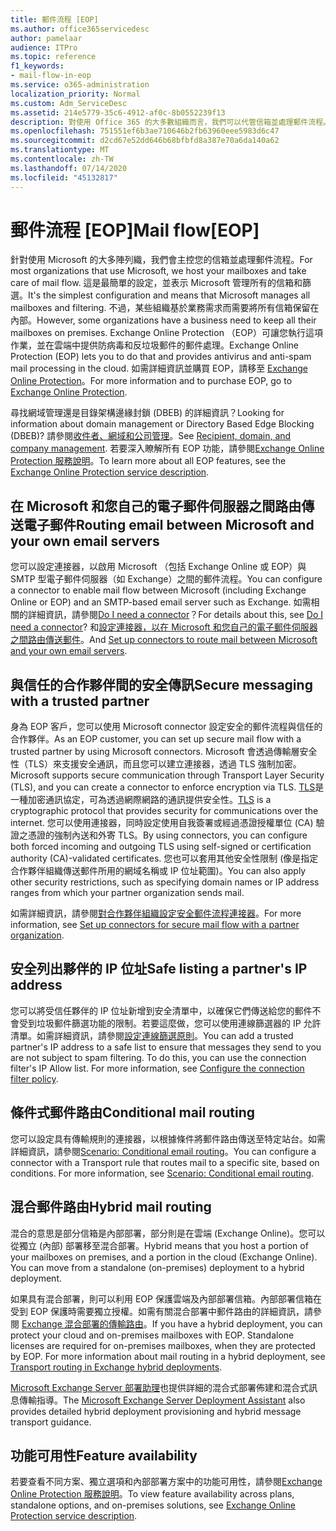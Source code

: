 ```yaml
---
title: 郵件流程 [EOP]
ms.author: office365servicedesc
author: pamelaar
audience: ITPro
ms.topic: reference
f1_keywords:
- mail-flow-in-eop
ms.service: o365-administration
localization_priority: Normal
ms.custom: Adm_ServiceDesc
ms.assetid: 214e5779-35c6-4912-af0c-8b0552239f13
description: 對使用 Office 365 的大多數組織而言，我們可以代管信箱並處理郵件流程。 這是最簡單的設定，並表示 Microsoft 管理所有的信箱和篩選。 不過，某些組織基於業務需求而需要將所有信箱保留在內部。 Exchange Online Protection （EOP）可讓您執行這項作業，並在雲端中提供防病毒和反垃圾郵件的郵件處理。
ms.openlocfilehash: 751551ef6b3ae710646b2fb63960eee5983d6c47
ms.sourcegitcommit: d2cd67e52dd646b68bfbfd8a387e70a6da140a62
ms.translationtype: MT
ms.contentlocale: zh-TW
ms.lasthandoff: 07/14/2020
ms.locfileid: "45132817"
---
```

# <a name="mail-floweop"></a><span data-ttu-id="5c423-106">郵件流程 [EOP]</span><span class="sxs-lookup"><span data-stu-id="5c423-106">Mail flow[EOP]</span></span>

<span data-ttu-id="5c423-107">針對使用 Microsoft 的大多陣列織，我們會主控您的信箱並處理郵件流程。</span><span class="sxs-lookup"><span data-stu-id="5c423-107">For most organizations that use Microsoft, we host your mailboxes and take care of mail flow.</span></span> <span data-ttu-id="5c423-108">這是最簡單的設定，並表示 Microsoft 管理所有的信箱和篩選。</span><span class="sxs-lookup"><span data-stu-id="5c423-108">It's the simplest configuration and means that Microsoft manages all mailboxes and filtering.</span></span> <span data-ttu-id="5c423-109">不過，某些組織基於業務需求而需要將所有信箱保留在內部。</span><span class="sxs-lookup"><span data-stu-id="5c423-109">However, some organizations have a business need to keep all their mailboxes on premises.</span></span> <span data-ttu-id="5c423-110">Exchange Online Protection （EOP）可讓您執行這項作業，並在雲端中提供防病毒和反垃圾郵件的郵件處理。</span><span class="sxs-lookup"><span data-stu-id="5c423-110">Exchange Online Protection (EOP) lets you to do that and provides antivirus and anti-spam mail processing in the cloud.</span></span> <span data-ttu-id="5c423-111">如需詳細資訊並購買 EOP，請移至 [Exchange Online Protection](https://products.office.com/exchange/exchange-email-security-spam-protection)。</span><span class="sxs-lookup"><span data-stu-id="5c423-111">For more information and to purchase EOP, go to [Exchange Online Protection](https://products.office.com/exchange/exchange-email-security-spam-protection).</span></span>
  
<span data-ttu-id="5c423-112">尋找網域管理還是目錄架構邊緣封鎖 (DBEB) 的詳細資訊？</span><span class="sxs-lookup"><span data-stu-id="5c423-112">Looking for information about domain management or Directory Based Edge Blocking (DBEB)?</span></span> <span data-ttu-id="5c423-113">請參閱[收件者、網域和公司管理](recipient-domain-and-company-management.md)。</span><span class="sxs-lookup"><span data-stu-id="5c423-113">See [Recipient, domain, and company management](recipient-domain-and-company-management.md).</span></span> <span data-ttu-id="5c423-114">若要深入瞭解所有 EOP 功能，請參閱[Exchange Online Protection 服務說明](exchange-online-protection-service-description.md)。</span><span class="sxs-lookup"><span data-stu-id="5c423-114">To learn more about all EOP features, see the [Exchange Online Protection service description](exchange-online-protection-service-description.md).</span></span>
  
## <a name="routing-email-between-microsoft-and-your-own-email-servers"></a><span data-ttu-id="5c423-115">在 Microsoft 和您自己的電子郵件伺服器之間路由傳送電子郵件</span><span class="sxs-lookup"><span data-stu-id="5c423-115">Routing email between Microsoft and your own email servers</span></span>

<span data-ttu-id="5c423-116">您可以設定連接器，以啟用 Microsoft （包括 Exchange Online 或 EOP）與 SMTP 型電子郵件伺服器（如 Exchange）之間的郵件流程。</span><span class="sxs-lookup"><span data-stu-id="5c423-116">You can configure a connector to enable mail flow between Microsoft (including Exchange Online or EOP) and an SMTP-based email server such as Exchange.</span></span> <span data-ttu-id="5c423-117">如需相關的詳細資訊，請參閱[Do I need a connector](https://docs.microsoft.com/exchange/mail-flow-best-practices/use-connectors-to-configure-mail-flow/do-i-need-to-create-a-connector)？</span><span class="sxs-lookup"><span data-stu-id="5c423-117">For details about this, see [Do I need a connector](https://docs.microsoft.com/exchange/mail-flow-best-practices/use-connectors-to-configure-mail-flow/do-i-need-to-create-a-connector)?</span></span> <span data-ttu-id="5c423-118">和[設定連接器，以在 Microsoft 和您自己的電子郵件伺服器之間路由傳送郵件](https://docs.microsoft.com/exchange/mail-flow-best-practices/use-connectors-to-configure-mail-flow/set-up-connectors-to-route-mail)。</span><span class="sxs-lookup"><span data-stu-id="5c423-118">And [Set up connectors to route mail between Microsoft and your own email servers](https://docs.microsoft.com/exchange/mail-flow-best-practices/use-connectors-to-configure-mail-flow/set-up-connectors-to-route-mail).</span></span>
  
## <a name="secure-messaging-with-a-trusted-partner"></a><span data-ttu-id="5c423-119">與信任的合作夥伴間的安全傳訊</span><span class="sxs-lookup"><span data-stu-id="5c423-119">Secure messaging with a trusted partner</span></span>

<span data-ttu-id="5c423-120">身為 EOP 客戶，您可以使用 Microsoft connector 設定安全的郵件流程與信任的合作夥伴。</span><span class="sxs-lookup"><span data-stu-id="5c423-120">As an EOP customer, you can set up secure mail flow with a trusted partner by using Microsoft connectors.</span></span> <span data-ttu-id="5c423-121">Microsoft 會透過傳輸層安全性（TLS）來支援安全通訊，而且您可以建立連接器，透過 TLS 強制加密。</span><span class="sxs-lookup"><span data-stu-id="5c423-121">Microsoft supports secure communication through Transport Layer Security (TLS), and you can create a connector to enforce encryption via TLS.</span></span> <span data-ttu-id="5c423-122">[TLS](https://docs.microsoft.com/microsoft-365/compliance/exchange-online-uses-tls-to-secure-email-connections)是一種加密通訊協定，可為透過網際網路的通訊提供安全性。</span><span class="sxs-lookup"><span data-stu-id="5c423-122">[TLS](https://docs.microsoft.com/microsoft-365/compliance/exchange-online-uses-tls-to-secure-email-connections) is a cryptographic protocol that provides security for communications over the internet.</span></span> <span data-ttu-id="5c423-123">您可以使用連接器，同時設定使用自我簽署或經過憑證授權單位 (CA) 驗證之憑證的強制內送和外寄 TLS。</span><span class="sxs-lookup"><span data-stu-id="5c423-123">By using connectors, you can configure both forced incoming and outgoing TLS using self-signed or certification authority (CA)-validated certificates.</span></span> <span data-ttu-id="5c423-124">您也可以套用其他安全性限制 (像是指定合作夥伴組織傳送郵件所用的網域名稱或 IP 位址範圍)。</span><span class="sxs-lookup"><span data-stu-id="5c423-124">You can also apply other security restrictions, such as specifying domain names or IP address ranges from which your partner organization sends mail.</span></span> 
  
<span data-ttu-id="5c423-125">如需詳細資訊，請參閱[對合作夥伴組織設定安全郵件流程連接器](https://docs.microsoft.com/exchange/mail-flow-best-practices/use-connectors-to-configure-mail-flow/set-up-connectors-for-secure-mail-flow-with-a-partner)。</span><span class="sxs-lookup"><span data-stu-id="5c423-125">For more information, see [Set up connectors for secure mail flow with a partner organization](https://docs.microsoft.com/exchange/mail-flow-best-practices/use-connectors-to-configure-mail-flow/set-up-connectors-for-secure-mail-flow-with-a-partner).</span></span>
  
## <a name="safe-listing-a-partners-ip-address"></a><span data-ttu-id="5c423-126">安全列出夥伴的 IP 位址</span><span class="sxs-lookup"><span data-stu-id="5c423-126">Safe listing a partner's IP address</span></span>

<span data-ttu-id="5c423-p106">您可以將受信任夥伴的 IP 位址新增到安全清單中，以確保它們傳送給您的郵件不會受到垃圾郵件篩選功能的限制。若要這麼做，您可以使用連線篩選器的 IP 允許清單。如需詳細資訊，請參閱[設定連線篩選原則](https://go.microsoft.com/fwlink/p/?LinkID=287108)。</span><span class="sxs-lookup"><span data-stu-id="5c423-p106">You can add a trusted partner's IP address to a safe list to ensure that messages they send to you are not subject to spam filtering. To do this, you can use the connection filter's IP Allow list. For more information, see [Configure the connection filter policy](https://go.microsoft.com/fwlink/p/?LinkID=287108).</span></span>
  
## <a name="conditional-mail-routing"></a><span data-ttu-id="5c423-130">條件式郵件路由</span><span class="sxs-lookup"><span data-stu-id="5c423-130">Conditional mail routing</span></span>

<span data-ttu-id="5c423-p107">您可以設定具有傳輸規則的連接器，以根據條件將郵件路由傳送至特定站台。如需詳細資訊，請參閱[Scenario: Conditional email routing](https://docs.microsoft.com/exchange/mail-flow-best-practices/use-connectors-to-configure-mail-flow/conditional-mail-routing)。</span><span class="sxs-lookup"><span data-stu-id="5c423-p107">You can configure a connector with a Transport rule that routes mail to a specific site, based on conditions. For more information, see [Scenario: Conditional email routing](https://docs.microsoft.com/exchange/mail-flow-best-practices/use-connectors-to-configure-mail-flow/conditional-mail-routing).</span></span>
  
## <a name="hybrid-mail-routing"></a><span data-ttu-id="5c423-133">混合郵件路由</span><span class="sxs-lookup"><span data-stu-id="5c423-133">Hybrid mail routing</span></span>

<span data-ttu-id="5c423-p108">混合的意思是部分信箱是內部部署，部分則是在雲端 (Exchange Online)。您可以從獨立 (內部) 部署移至混合部署。</span><span class="sxs-lookup"><span data-stu-id="5c423-p108">Hybrid means that you host a portion of your mailboxes on premises, and a portion in the cloud (Exchange Online). You can move from a standalone (on-premises) deployment to a hybrid deployment.</span></span>
  
<span data-ttu-id="5c423-p109">如果具有混合部署，則可以利用 EOP 保護雲端及內部部署信箱。內部部署信箱在受到 EOP 保護時需要獨立授權。如需有關混合部署中郵件路由的詳細資訊，請參閱 [Exchange 混合部署的傳輸路由](https://go.microsoft.com/fwlink/p/?LinkId=271757)。</span><span class="sxs-lookup"><span data-stu-id="5c423-p109">If you have a hybrid deployment, you can protect your cloud and on-premises mailboxes with EOP. Standalone licenses are required for on-premises mailboxes, when they are protected by EOP. For more information about mail routing in a hybrid deployment, see [Transport routing in Exchange hybrid deployments](https://go.microsoft.com/fwlink/p/?LinkId=271757).</span></span>
  
<span data-ttu-id="5c423-139">[Microsoft Exchange Server 部署助理](https://go.microsoft.com/fwlink/p/?LinkId=287036)也提供詳細的混合式部署佈建和混合式訊息傳輸指導。</span><span class="sxs-lookup"><span data-stu-id="5c423-139">The [Microsoft Exchange Server Deployment Assistant](https://go.microsoft.com/fwlink/p/?LinkId=287036) also provides detailed hybrid deployment provisioning and hybrid message transport guidance.</span></span> 
  
## <a name="feature-availability"></a><span data-ttu-id="5c423-140">功能可用性</span><span class="sxs-lookup"><span data-stu-id="5c423-140">Feature availability</span></span>

<span data-ttu-id="5c423-141">若要查看不同方案、獨立選項和內部部署方案中的功能可用性，請參閱[Exchange Online Protection 服務說明](exchange-online-protection-service-description.md)。</span><span class="sxs-lookup"><span data-stu-id="5c423-141">To view feature availability across plans, standalone options, and on-premises solutions, see [Exchange Online Protection service description](exchange-online-protection-service-description.md).</span></span>

